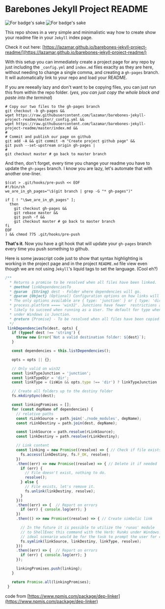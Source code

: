 # Barebones Jekyll Project README

![For badge's sake](http://forthebadge.com/images/badges/no-ragrets.svg) ![For badge's sake](http://forthebadge.com/images/badges/gluten-free.svg)

This repo shows in a very simple and minimalistic way how to create show your readme file in your `Jekyll` index page.

Check it out here: [https://lazamar.github.io/barebones-jekyll-project-readme/](https://lazamar.github.io/barebones-jekyll-project-readme/)

With this setup you can immediately create a project page for any repo by just including the `_config.yml` and `index.md` files exaclty as they are here, without needing to change a single comma, and creating a `gh-pages` branch. It will automatically link to your repo and load your README.


If you are reeeally lazy and don't want to be copying files, you can just run this from within the repo folder. (*yes, you can just copy the whole block and paste into the terminal*)


```
# Copy our two files to the gh-pages branch
git checkout -b gh-pages &&
wget https://raw.githubusercontent.com/lazamar/barebones-jekyll-project-readme/master/_config.yml &&
wget https://raw.githubusercontent.com/lazamar/barebones-jekyll-project-readme/master/index.md &&
#
# Commit and publish our page on github
git add -A && git commit -m "Create project github page" &&
git push --set-upstream origin gh-pages |
#
git checkout master # go back to master branch
```

And then, don't forget, every time you change your readme you have to update the `gh-pages` branch. I know you are lazy, let's automate that with another one-liner.


```
$(cat > .git/hooks/pre-push << EOF
#!/bin/sh
we_are_in_gh_pages="\$(git branch | grep -G "* gh-pages")"

if [ ! "\$we_are_in_gh_pages" ];
  then
    git checkout gh-pages &&
    git rebase master &&
    git push -f &&
    git checkout master # go back to master branch
fi
EOF
) && chmod 775 .git/hooks/pre-push
```

**That's it**. Now you have a git hook that will update your `gh-pages` branch every time you push something to github.


Here is some javascript code just to show that syntax highlighting is working in the project page and in the project `README.md` file view even though we are not using `Jekyll`'s liquid tags to set the language. (Cool eh?)


``` javascript
/**
  * Returns a promise to be resolved when all files have been linked.
  * @method linkDependenciesTo
  * @param  {String} dest - Folder where dependencies will go.
  * @param {Object} (Optional) Configuration options on how links will be created.
  * The only options available are { type: 'junction' } or { type: 'dir'} when
  * process.platform ==== 'win32'. Junctions have fewer  restrictions and are more
  * likely to succeed when running as a User. The default for type when running
  * under Windows is Junction.
  * @return {Promise} - To be resolved when all files have been copied.
  */
 linkDependenciesTo(dest, opts) {
   if (typeof dest !== 'string') {
     throw new Error(`Not a valid destination folder: ${dest}`);
   }

   const dependencies = this.listDependencies();

   opts = opts || {};

   // Only valid on win32
   const linkTypeJunction = 'junction';
   const linkTypeDir = 'dir';
   const linkType = (isWin && opts.type !== 'dir') ? linkTypeJunction : linkTypeDir;

   // Create all folders up to the destiny folder
   fs.mkdirpSync(dest);

   const linkingPromises = [];
   for (const depName of dependencies) {
     // relative paths
     const rLinkSource = path.join('./node_modules', depName);
     const rLinkDestiny = path.join(dest, depName);

     const linkSource = path.resolve(rLinkSource);
     const linkDestiny = path.resolve(rLinkDestiny);

     // Link content
     const linking = new Promise((resolve) => { // Check if file exists
       fs.access(linkDestiny, fs.F_OK, resolve);
     })
     .then((err) => new Promise((resolve) => { // Delete it if needed
       if (err) {
         // File doesn't exist, nothing to do.
         resolve();
       } else {
         // File exists, let's remove it.
         fs.unlink(linkDestiny, resolve);
       }
     }))
     .then((err) => {  // Report on errors
       if (err) { console.log(err); }
     })
     .then(() => new Promise((resolve) => { // Create simbolic link

       // In the future it is possible to utilize the 'runas' module
       // to ShellExec this command with the Verb: RunAs under Windows. The
       // ideal scenario would be for the task to prompt the user for credentials.
       fs.symlink(linkSource, linkDestiny, linkType, resolve);
     }))
     .then((err) => {  // Report on errors
       if (err) { console.log(err); }
     });

     linkingPromises.push(linking);
   }

   return Promise.all(linkingPromises);
 }
```

code from [https://www.npmjs.com/package/dep-linker](https://www.npmjs.com/package/dep-linker)

